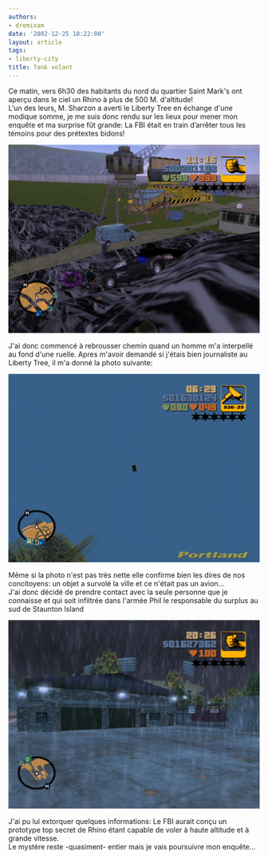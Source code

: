 ```yaml
---
authors:
- dremixam
date: '2002-12-25 18:22:00'
layout: article
tags:
- liberty-city
title: Tank volant
---
```



Ce matin, vers 6h30 des habitants du nord du quartier Saint Mark's ont aperçu dans le ciel un Rhino à plus de 500 M. d'altitude!  
L'un des leurs, M. Sharzon a averti le Liberty Tree en échange d'une modique somme, je me suis donc rendu sur les lieux pour mener mon enquête et ma surprise fût grande: La FBI était en train d’arrêter tous les témoins pour des prétextes bidons!

![](/content/images/2016/07/FBI1.JPG)

J'ai donc commencé à rebrousser chemin quand un homme m'a interpellé au fond d'une ruelle. Apres m'avoir demandé si j'étais bien journaliste au Liberty Tree, il m'a donné la photo suivante:

![](/content/images/v1/user26/rhino.jpg)

Même si la photo n'est pas très nette elle confirme bien les dires de nos concitoyens: un objet a survolé la ville et ce n'était pas un avion...  
J'ai donc décidé de prendre contact avec la seule personne que je connaisse et qui soit infiltrée dans l'armée Phil le responsable du surplus au sud de Staunton Island

![](/content/images/2016/07/Surplus.jpg)

J'ai pu lui extorquer quelques informations: Le FBI aurait conçu un prototype top secret de Rhino étant capable de voler à haute altitude et à grande vitesse.  
Le mystère reste -quasiment- entier mais je vais poursuivre mon enquête...